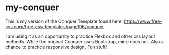 # my-conquer

This is my version of the Conquer Template found here: https://www.free-css.com/free-css-templates/page196/conquer

I am using it as an opportunity to practice Flexbox and other css layout methods.  While the original Conquer uses Bootstrap, mine does not.
Also a chance to practice responsive design.  Fun stuff!
